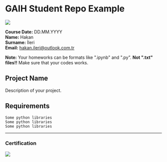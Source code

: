 # GAIH Student Repo Example
![](img/newlogo.png)

**Course Date:** DD.MM.YYYY  
**Name:** Hakan  
**Surname:** İleri  
**Email:** hakan.ileri@outlook.com.tr  

**Note:** Your homeworks can be formats like ".ipynb" and ".py". **Not ".txt" files!!** Make sure that your codes works.  

## Project Name
Description of your project.

## Requirements
```
Some python libraries
Some python libraries
Some python libraries
```
---

### Certification
![](img/TopLearnerCertificate.png)

